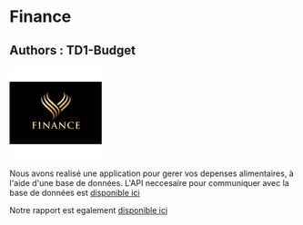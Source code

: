 # Finance

## Authors : TD1-Budget

![image](app/src/main/res/mipmap-hdpi/ic_launcher_foreground.png)

Nous avons realisé une application pour gerer vos depenses alimentaires, à l'aide d'une base de données. L'API neccesaire pour communiquer avec la base de données est [disponible ici](FineAnceApi)

Notre rapport est egalement [disponible ici](#)
